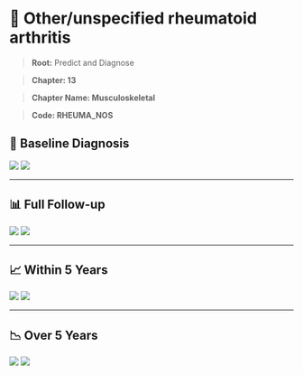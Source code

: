 # 🧬 Other/unspecified rheumatoid arthritis
    
> **Root:** Predict and Diagnose

> **Chapter: 13**

> **Chapter Name: Musculoskeletal**

> **Code: RHEUMA_NOS**

## 🧪 Baseline Diagnosis

<img src="/Predict/Figures/Baseline/IMP/RHEUMA_NOS.png" />

<CsvTableIMP src="/Predict_Data/Baseline/IMP/IMP_RHEUMA_NOS.csv" label="🔍 View full results" />

<img src="/Predict/Figures/Baseline/ROC/RHEUMA_NOS.png" />

<CsvTableROC src="/Predict_Data/Baseline/EVA/RHEUMA_NOS.csv" label="🔍 View full results" />

---

## 📊 Full Follow-up

<img src="/Predict/Figures/ALL/IMP/RHEUMA_NOS.png" />

<CsvTableIMP src="/Predict_Data/ALL/IMP/IMP_RHEUMA_NOS.csv" label="🔍 View full results" />

<img src="/Predict/Figures/ALL/ROC/RHEUMA_NOS.png" />

<CsvTableROC src="/Predict_Data/ALL/EVA/RHEUMA_NOS.csv" label="🔍 View full results" />

---

## 📈 Within 5 Years

<img src="/Predict/Figures/FYears/IMP/RHEUMA_NOS.png" />

<CsvTableIMP src="/Predict_Data/FYears/IMP/IMP_RHEUMA_NOS.csv" label="🔍 View full results" />

<img src="/Predict/Figures/FYears/ROC/RHEUMA_NOS.png" />

<CsvTableROC src="/Predict_Data/FYears/EVA/RHEUMA_NOS.csv" label="🔍 View full results" />

---

## 📉 Over 5 Years

<img src="/Predict/Figures/OverFYears/IMP/RHEUMA_NOS.png" />

<CsvTableIMP src="/Predict_Data/OverFYears/IMP/IMP_RHEUMA_NOS.csv" label="🔍 View full results" />

<img src="/Predict/Figures/OverFYears/ROC/RHEUMA_NOS.png" />

<CsvTableROC src="/Predict_Data/OverFYears/EVA/RHEUMA_NOS.csv" label="🔍 View full results" />
